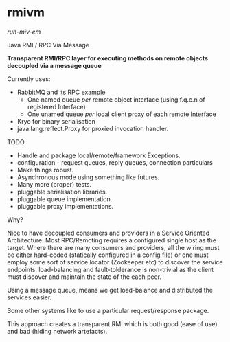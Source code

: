 rmivm
=====
_ruh-miv-em_


Java RMI / RPC Via Message 

**Transparent RMI/RPC layer for executing methods on remote objects decoupled via a message queue**

Currently uses: 

* RabbitMQ and its RPC example
  * One named queue _per_ remote object interface (using f.q.c.n of registered Interface)
  * One unamed queue _per_ local client proxy of each remote Interface
* Kryo for binary serialisation
* java.lang.reflect.Proxy for proxied invocation handler.

TODO

* Handle and package local/remote/framework Exceptions.
* configuration - request queues, reply queues, connection particulars
* Make things robust.
* Asynchronous mode using something like futures.
* Many more (proper) tests.
* pluggable serialisation libraries.
* pluggable queue implementation.
* pluggable proxy implementations.

Why?

Nice to have decoupled consumers and providers in a Service Oriented Architecture. Most RPC/Remoting requires a configured single host as the target. Where there are many consumers and providers, all the wiring must be either hard-coded (statically configured in a config file) or one must employ some sort of service locator (Zookeeper etc) to discover the service endpoints.  load-balancing and fault-tolderance is non-trivial as the client must discover and maintain the state of the each peer.

Using a message queue, means we get load-balance and distributed the services easier.

Some other systems like to use a particular request/response package. 

This approach creates a transparent RMI which is both good (ease of use) and bad (hiding network artefacts).
